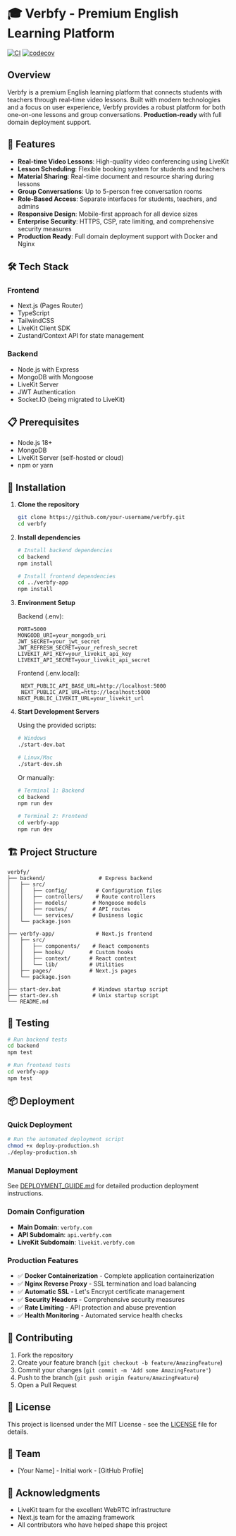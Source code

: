 # 🎓 Verbfy - Premium English Learning Platform

[![CI](https://github.com/cemonal1/Verbfy/actions/workflows/ci.yml/badge.svg)](https://github.com/cemonal1/Verbfy/actions/workflows/ci.yml)
[![codecov](https://codecov.io/gh/cemonal1/Verbfy/branch/main/graph/badge.svg)](https://codecov.io/gh/cemonal1/Verbfy)

## Overview

Verbfy is a premium English learning platform that connects students with teachers through real-time video lessons. Built with modern technologies and a focus on user experience, Verbfy provides a robust platform for both one-on-one lessons and group conversations. **Production-ready** with full domain deployment support.

## 🚀 Features

- **Real-time Video Lessons**: High-quality video conferencing using LiveKit
- **Lesson Scheduling**: Flexible booking system for students and teachers
- **Material Sharing**: Real-time document and resource sharing during lessons
- **Group Conversations**: Up to 5-person free conversation rooms
- **Role-Based Access**: Separate interfaces for students, teachers, and admins
- **Responsive Design**: Mobile-first approach for all device sizes
- **Enterprise Security**: HTTPS, CSP, rate limiting, and comprehensive security measures
- **Production Ready**: Full domain deployment support with Docker and Nginx

## 🛠️ Tech Stack

### Frontend
- Next.js (Pages Router)
- TypeScript
- TailwindCSS
- LiveKit Client SDK
- Zustand/Context API for state management

### Backend
- Node.js with Express
- MongoDB with Mongoose
- LiveKit Server
- JWT Authentication
- Socket.IO (being migrated to LiveKit)

## 📋 Prerequisites

- Node.js 18+
- MongoDB
- LiveKit Server (self-hosted or cloud)
- npm or yarn

## 🔧 Installation

1. **Clone the repository**
   ```bash
   git clone https://github.com/your-username/verbfy.git
   cd verbfy
   ```

2. **Install dependencies**
   ```bash
   # Install backend dependencies
   cd backend
   npm install

   # Install frontend dependencies
   cd ../verbfy-app
   npm install
   ```

3. **Environment Setup**

   Backend (.env):
   ```env
   PORT=5000
   MONGODB_URI=your_mongodb_uri
   JWT_SECRET=your_jwt_secret
   JWT_REFRESH_SECRET=your_refresh_secret
   LIVEKIT_API_KEY=your_livekit_api_key
   LIVEKIT_API_SECRET=your_livekit_api_secret
   ```

   Frontend (.env.local):
   ```env
    NEXT_PUBLIC_API_BASE_URL=http://localhost:5000
    NEXT_PUBLIC_API_URL=http://localhost:5000
   NEXT_PUBLIC_LIVEKIT_URL=your_livekit_url
   ```

4. **Start Development Servers**

   Using the provided scripts:
   ```bash
   # Windows
   ./start-dev.bat

   # Linux/Mac
   ./start-dev.sh
   ```

   Or manually:
   ```bash
   # Terminal 1: Backend
   cd backend
   npm run dev

   # Terminal 2: Frontend
   cd verbfy-app
   npm run dev
   ```

## 🏗️ Project Structure

```
verbfy/
├── backend/                 # Express backend
│   ├── src/
│   │   ├── config/         # Configuration files
│   │   ├── controllers/    # Route controllers
│   │   ├── models/        # Mongoose models
│   │   ├── routes/        # API routes
│   │   └── services/      # Business logic
│   └── package.json
│
├── verbfy-app/             # Next.js frontend
│   ├── src/
│   │   ├── components/    # React components
│   │   ├── hooks/        # Custom hooks
│   │   ├── context/      # React context
│   │   └── lib/          # Utilities
│   ├── pages/            # Next.js pages
│   └── package.json
│
├── start-dev.bat          # Windows startup script
├── start-dev.sh           # Unix startup script
└── README.md
```

## 🧪 Testing

```bash
# Run backend tests
cd backend
npm test

# Run frontend tests
cd verbfy-app
npm test
```

## 📦 Deployment

### Quick Deployment
```bash
# Run the automated deployment script
chmod +x deploy-production.sh
./deploy-production.sh
```

### Manual Deployment
See [DEPLOYMENT_GUIDE.md](./DEPLOYMENT_GUIDE.md) for detailed production deployment instructions.

### Domain Configuration
- **Main Domain**: `verbfy.com`
- **API Subdomain**: `api.verbfy.com`
- **LiveKit Subdomain**: `livekit.verbfy.com`

### Production Features
- ✅ **Docker Containerization** - Complete application containerization
- ✅ **Nginx Reverse Proxy** - SSL termination and load balancing
- ✅ **Automatic SSL** - Let's Encrypt certificate management
- ✅ **Security Headers** - Comprehensive security measures
- ✅ **Rate Limiting** - API protection and abuse prevention
- ✅ **Health Monitoring** - Automated service health checks

## 🤝 Contributing

1. Fork the repository
2. Create your feature branch (`git checkout -b feature/AmazingFeature`)
3. Commit your changes (`git commit -m 'Add some AmazingFeature'`)
4. Push to the branch (`git push origin feature/AmazingFeature`)
5. Open a Pull Request

## 📝 License

This project is licensed under the MIT License - see the [LICENSE](LICENSE) file for details.

## 👥 Team

- [Your Name] - Initial work - [GitHub Profile]

## 🙏 Acknowledgments

- LiveKit team for the excellent WebRTC infrastructure
- Next.js team for the amazing framework
- All contributors who have helped shape this project 